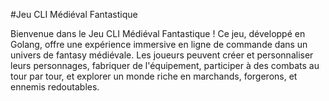 #Jeu CLI Médiéval Fantastique


Bienvenue dans le Jeu CLI Médiéval Fantastique ! Ce jeu, développé en Golang, offre une expérience immersive en ligne de commande dans un univers de fantasy médiévale. Les joueurs peuvent créer et personnaliser leurs personnages, fabriquer de l'équipement, participer à des combats au tour par tour, et explorer un monde riche en marchands, forgerons, et ennemis redoutables.